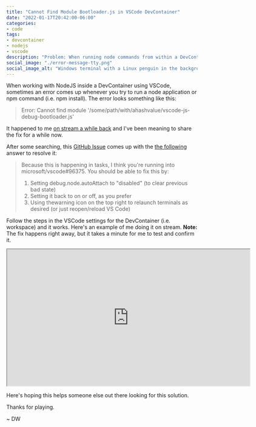 ```yaml
---
title: "Cannot Find Module Bootloader.js in VSCode DevContainer"
date: "2022-01-17T20:42:00-06:00"
categories:
- code
tags:
- devcontainer
- nodejs
- vscode
description: "Problem: When running node commands from within a DevContainer, you receive the error 'Cannot find module bootloader.js'. This post contains the solution."
social_image: "./error-message-tty.png"
social_image_alt: "Windows terminal with a Linux penguin in the background of the terminal. The text on the terminal reads: 'Error: Cannot find module '/some/path/with/ahashvalue/vscode-js-debug-bootloader.js'"
---
```


When working with NodeJS inside a DevContainer using VSCode, sometimes an error comes up whenever you try to run a node application or npm command (i.e. npm install). The error looks something like this:

> Error: Cannot find module '/some/path/with/ahashvalue/vscode-js-debug-bootloader.js'

It happened to me [on stream a while back](https://www.twitch.tv/videos/1241089586) and I've been meaning to share the fix for a while now.

After some searching, this [GitHub Issue](200~https://github.com/microsoft/vscode-js-debug/issues/374) comes up with the [the following](https://github.com/microsoft/vscode-js-debug/issues/374#issuecomment-622239998) answer to resolve it:

> Because this is happening in tasks, I think you're running into microsoft/vscode#96375. You should be able to fix this by:
>
> 1) Setting debug.node.autoAttach to "disabled" (to clear previous bad state)
> 2) Setting it back to on or off, as you prefer
> 3) Using thewarning icon on the top right to relaunch terminals as desired (or just reopen/reload VS Code)

Follow the steps in the VSCode settings for the DevContainer (i.e. workspace) and it works. Here's an example of me doing it on stream. **Note:** The fix happens right away, but it takes a minute for me to test and confirm it.

<iframe
    src="https://player.twitch.tv/?video=1241089585&parent=localhost&parent=www.davidwesst.com"
    height="360"
    width="640"
    allowfullscreen="true">
</iframe>

Here's hoping this helps someone else out there looking for this solution.

Thanks for playing.

~ DW
